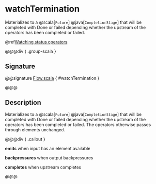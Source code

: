 # watchTermination

Materializes to a @scala[`Future`] @java[`CompletionStage`] that will be completed with Done or failed depending whether the upstream of the operators has been completed or failed.

@ref[Watching status operators](../index.md#watching-status-operators)

@@@div { .group-scala }

## Signature

@@signature [Flow.scala](/akka-stream/src/main/scala/akka/stream/scaladsl/Flow.scala) { #watchTermination }

@@@

## Description

Materializes to a @scala[`Future`] @java[`CompletionStage`] that will be completed with Done or failed depending whether the upstream of the operators has been completed or failed.
The operators otherwise passes through elements unchanged.


@@@div { .callout }

**emits** when input has an element available

**backpressures** when output backpressures

**completes** when upstream completes

@@@

